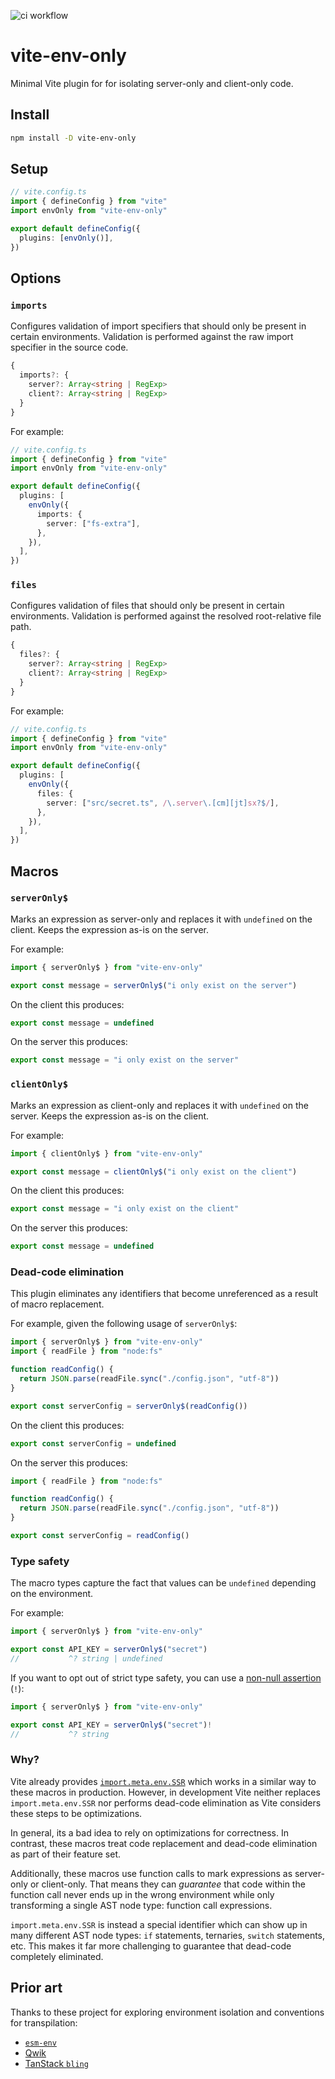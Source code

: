 ![ci workflow](https://github.com/pcattori/vite-env-only/actions/workflows/ci.yml/badge.svg)

# vite-env-only

Minimal Vite plugin for for isolating server-only and client-only code.

## Install

```sh
npm install -D vite-env-only
```

## Setup

```ts
// vite.config.ts
import { defineConfig } from "vite"
import envOnly from "vite-env-only"

export default defineConfig({
  plugins: [envOnly()],
})
```

## Options

### `imports`

Configures validation of import specifiers that should only be present in certain environments. Validation is performed against the raw import specifier in the source code.

```ts
{
  imports?: {
    server?: Array<string | RegExp>
    client?: Array<string | RegExp>
  }
}
```

For example:

```ts
// vite.config.ts
import { defineConfig } from "vite"
import envOnly from "vite-env-only"

export default defineConfig({
  plugins: [
    envOnly({
      imports: {
        server: ["fs-extra"],
      },
    }),
  ],
})
```

### `files`

Configures validation of files that should only be present in certain environments. Validation is performed against the resolved root-relative file path.

```ts
{
  files?: {
    server?: Array<string | RegExp>
    client?: Array<string | RegExp>
  }
}
```

For example:

```ts
// vite.config.ts
import { defineConfig } from "vite"
import envOnly from "vite-env-only"

export default defineConfig({
  plugins: [
    envOnly({
      files: {
        server: ["src/secret.ts", /\.server\.[cm][jt]sx?$/],
      },
    }),
  ],
})
```

## Macros

### `serverOnly$`

Marks an expression as server-only and replaces it with `undefined` on the client.
Keeps the expression as-is on the server.

For example:

```ts
import { serverOnly$ } from "vite-env-only"

export const message = serverOnly$("i only exist on the server")
```

On the client this produces:

```ts
export const message = undefined
```

On the server this produces:

```ts
export const message = "i only exist on the server"
```

### `clientOnly$`

Marks an expression as client-only and replaces it with `undefined` on the server.
Keeps the expression as-is on the client.

For example:

```ts
import { clientOnly$ } from "vite-env-only"

export const message = clientOnly$("i only exist on the client")
```

On the client this produces:

```ts
export const message = "i only exist on the client"
```

On the server this produces:

```ts
export const message = undefined
```

### Dead-code elimination

This plugin eliminates any identifiers that become unreferenced as a result of macro replacement.

For example, given the following usage of `serverOnly$`:

```ts
import { serverOnly$ } from "vite-env-only"
import { readFile } from "node:fs"

function readConfig() {
  return JSON.parse(readFile.sync("./config.json", "utf-8"))
}

export const serverConfig = serverOnly$(readConfig())
```

On the client this produces:

```ts
export const serverConfig = undefined
```

On the server this produces:

```ts
import { readFile } from "node:fs"

function readConfig() {
  return JSON.parse(readFile.sync("./config.json", "utf-8"))
}

export const serverConfig = readConfig()
```

### Type safety

The macro types capture the fact that values can be `undefined` depending on the environment.

For example:

```ts
import { serverOnly$ } from "vite-env-only"

export const API_KEY = serverOnly$("secret")
//           ^? string | undefined
```

If you want to opt out of strict type safety, you can use a [non-null assertion][ts-non-null] (`!`):

```ts
import { serverOnly$ } from "vite-env-only"

export const API_KEY = serverOnly$("secret")!
//           ^? string
```

### Why?

Vite already provides [`import.meta.env.SSR`][vite-env-vars] which works in a similar way to these macros in production.
However, in development Vite neither replaces `import.meta.env.SSR` nor performs dead-code elimination as Vite considers these steps to be optimizations.

In general, its a bad idea to rely on optimizations for correctness.
In contrast, these macros treat code replacement and dead-code elimination as part of their feature set.

Additionally, these macros use function calls to mark expressions as server-only or client-only.
That means they can _guarantee_ that code within the function call never ends up in the wrong environment while only transforming a single AST node type: function call expressions.

`import.meta.env.SSR` is instead a special identifier which can show up in many different AST node types: `if` statements, ternaries, `switch` statements, etc.
This makes it far more challenging to guarantee that dead-code completely eliminated.

## Prior art

Thanks to these project for exploring environment isolation and conventions for transpilation:

- [`esm-env`][esm-env]
- [Qwik][qwik]
- [TanStack `bling`][bling]

[vite-env-vars]: https://vitejs.dev/guide/env-and-mode#env-variables
[esm-env]: https://github.com/benmccann/esm-env
[qwik]: https://qwik.builder.io/
[bling]: https://github.com/TanStack/bling
[bling]: https://github.com/TanStack/bling
[ts-non-null]: https://www.typescriptlang.org/docs/handbook/2/everyday-types.html#non-null-assertion-operator-postfix-
